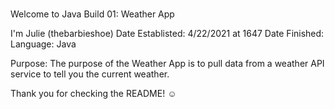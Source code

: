 ### 
Welcome to Java Build 01: Weather App

I'm Julie (thebarbieshoe)
Date Establisted: 4/22/2021 at 1647
Date Finished:
Language: Java

Purpose: The purpose of the Weather App is to pull data from a weather API service to tell you the current weather.



Thank you for checking the README! ☺